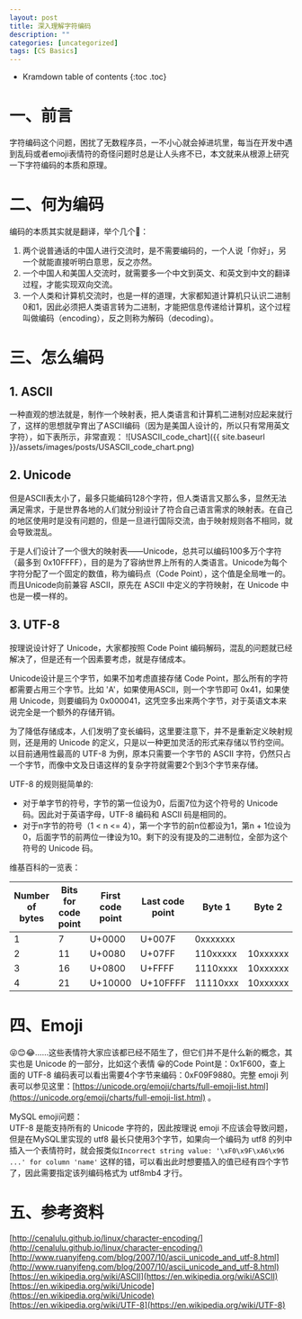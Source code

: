 ```yaml
---
layout: post
title: 深入理解字符编码
description: ""
categories: [uncategorized]
tags: [CS Basics]
---
```


* Kramdown table of contents
{:toc .toc}


# 一、前言
字符编码这个问题，困扰了无数程序员，一不小心就会掉进坑里，每当在开发中遇到乱码或者emoji表情符的奇怪问题时总是让人头疼不已，本文就来从根源上研究一下字符编码的本质和原理。

# 二、何为编码
编码的本质其实就是翻译，举个几个🌰：
1. 两个说普通话的中国人进行交流时，是不需要编码的，一个人说「你好」，另一个就能直接听明白意思，反之亦然。
2. 一个中国人和美国人交流时，就需要多一个中文到英文、和英文到中文的翻译过程，才能实现双向交流。
3. 一个人类和计算机交流时，也是一样的道理，大家都知道计算机只认识二进制0和1，因此必须把人类语言转为二进制，才能把信息传递给计算机，这个过程叫做编码（encoding），反之则称为解码（decoding）。

# 三、怎么编码
## 1. ASCII
一种直观的想法就是，制作一个映射表，把人类语言和计算机二进制对应起来就行了，这样的思想就孕育出了ASCII编码（因为是美国人设计的，所以只有常用英文字符），如下表所示，非常直观：
![USASCII_code_chart]({{ site.baseurl }}/assets/images/posts/USASCII_code_chart.png)

## 2. Unicode
但是ASCII表太小了，最多只能编码128个字符，但人类语言又那么多，显然无法满足需求，于是世界各地的人们就分别设计了符合自己语言需求的映射表。在自己的地区使用时是没有问题的，但是一旦进行国际交流，由于映射规则各不相同，就会导致混乱。

于是人们设计了一个很大的映射表——Unicode，总共可以编码100多万个字符（最多到 0x10FFFF），目的是为了容纳世界上所有的人类语言。Unicode为每个字符分配了一个固定的数值，称为编码点（Code Point），这个值是全局唯一的。而且Unicode向前兼容 ASCII，原先在 ASCII 中定义的字符映射，在 Unicode 中也是一模一样的。

## 3. UTF-8
按理说设计好了 Unicode，大家都按照 Code Point 编码解码，混乱的问题就已经解决了，但是还有一个因素要考虑，就是存储成本。

Unicode设计是三个字节，如果不加考虑直接存储 Code Point，那么所有的字符都需要占用三个字节。比如 'A'，如果使用ASCII，则一个字节即可 0x41，如果使用 Unicode，则要编码为 0x000041，这凭空多出来两个字节，对于英语文本来说完全是一个额外的存储开销。

为了降低存储成本，人们发明了变长编码，这里要注意下，并不是重新定义映射规则，还是用的 Unicode 的定义，只是以一种更加灵活的形式来存储以节约空间。以目前通用性最高的 UTF-8 为例，原本只需要一个字节的 ASCII 字符，仍然只占一个字节，而像中文及日语这样的复杂字符就需要2个到3个字节来存储。

UTF-8 的规则挺简单的:
* 对于单字节的符号，字节的第一位设为0，后面7位为这个符号的 Unicode 码。因此对于英语字母，UTF-8 编码和 ASCII 码是相同的。
* 对于n字节的符号（1 < n <= 4），第一个字节的前n位都设为1，第n + 1位设为0，后面字节的前两位一律设为10。剩下的没有提及的二进制位，全部为这个符号的 Unicode 码。

维基百科的一览表：

| Number of bytes |	Bits for code point |	First code point |	Last code point	| Byte 1 | Byte 2 | Byte 3 | Byte 4 |
| ----- | ----- | ----- | ----- | ----- | ----- | ----- | ----- |
|1|	7|	U+0000|	U+007F|	0xxxxxxx| | | |			
|2|	11|	U+0080|	U+07FF|	110xxxxx|	10xxxxxx	| | |	
|3|	16|	U+0800|	U+FFFF|	1110xxxx	|10xxxxxx|	10xxxxxx	| |
|4|	21|	U+10000|	U+10FFFF|	11110xxx|	10xxxxxx|	10xxxxxx	|10xxxxxx|

# 四、Emoji
😝😊😂……这些表情符大家应该都已经不陌生了，但它们并不是什么新的概念，其实也是 Unicode 的一部分，比如这个表情 😀的Code Point是：0x1F600，查上面的 UTF-8 编码表可以看出需要4个字节来编码：0xF09F9880。完整 emoji 列表可以参见这里：[https://unicode.org/emoji/charts/full-emoji-list.html](https://unicode.org/emoji/charts/full-emoji-list.html)
。

MySQL emoji问题：  
UTF-8 是能支持所有的 Unicode 字符的，因此按理说 emoji 不应该会导致问题，但是在MySQL里实现的 utf8 最长只使用3个字节，如果向一个编码为 utf8 的列中插入一个表情符时，就会报类似`Incorrect string value: '\xF0\x9F\xA6\x96  ...' for column 'name'`
这样的错，可以看出此时想要插入的值已经有四个字节了，因此需要指定该列编码格式为 utf8mb4 才行。


# 五、参考资料
[http://cenalulu.github.io/linux/character-encoding/](http://cenalulu.github.io/linux/character-encoding/)  
[http://www.ruanyifeng.com/blog/2007/10/ascii_unicode_and_utf-8.html](http://www.ruanyifeng.com/blog/2007/10/ascii_unicode_and_utf-8.html)  
[https://en.wikipedia.org/wiki/ASCII](https://en.wikipedia.org/wiki/ASCII)  
[https://en.wikipedia.org/wiki/Unicode](https://en.wikipedia.org/wiki/Unicode)  
[https://en.wikipedia.org/wiki/UTF-8](https://en.wikipedia.org/wiki/UTF-8)  
